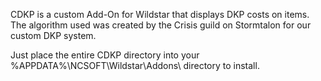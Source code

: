 CDKP is a custom Add-On for Wildstar that displays DKP costs on items.
The algorithm used was created by the Crisis guild on Stormtalon for our custom DKP system.

Just place the entire CDKP directory into your %APPDATA%\NCSOFT\Wildstar\Addons\ directory to install.